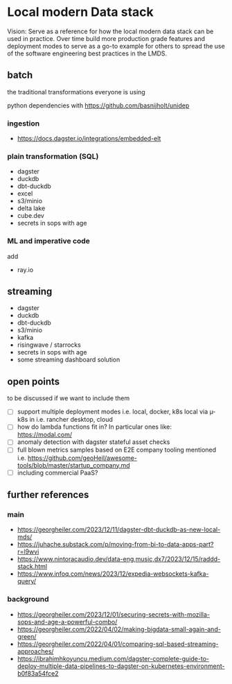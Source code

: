 # Local modern Data stack

Vision: Serve as a reference for how the local modern data stack can be used in practice.
Over time build more production grade features and deployment modes to serve as a go-to example for others to spread the use of the software engineering best practices in the LMDS.

## batch

the traditional transformations everyone is using

python dependencies with https://github.com/basnijholt/unidep

### ingestion

- https://docs.dagster.io/integrations/embedded-elt

### plain transformation (SQL)

- dagster
- duckdb
- dbt-duckdb
- excel
- s3/minio
- delta lake
- cube.dev
- secrets in sops with age

### ML and imperative code

add

- ray.io

## streaming

- dagster
- duckdb
- dbt-duckdb
- s3/minio
- kafka
- risingwave / starrocks
- secrets in sops with age
- some streaming dashboard solution

## open points

to be discussed if we want to include them

- [ ] support multiple deployment modes i.e. local, docker, k8s local via µ-k8s in i.e. rancher desktop, cloud
- [ ] how do lambda functions fit in? In particular ones like: https://modal.com/
- [ ] anomaly detection with dagster stateful asset checks
- [ ] full blown metrics samples based on E2E company tooling mentioned i.e. https://github.com/geoHeil/awesome-tools/blob/master/startup_company.md
- [ ] including commercial PaaS?

## further references

### main
- https://georgheiler.com/2023/12/11/dagster-dbt-duckdb-as-new-local-mds/
- https://juhache.substack.com/p/moving-from-bi-to-data-apps-part?r=l9wvi
- https://www.nintoracaudio.dev/data-eng,music,dx7/2023/12/15/raddd-stack.html
- https://www.infoq.com/news/2023/12/expedia-websockets-kafka-query/

### background
- https://georgheiler.com/2023/12/01/securing-secrets-with-mozilla-sops-and-age-a-powerful-combo/
- https://georgheiler.com/2022/04/02/making-bigdata-small-again-and-green/
- https://georgheiler.com/2022/04/01/comparing-sql-based-streaming-approaches/
- https://ibrahimhkoyuncu.medium.com/dagster-complete-guide-to-deploy-multiple-data-pipelines-to-dagster-on-kubernetes-environment-b0f83a54fce2